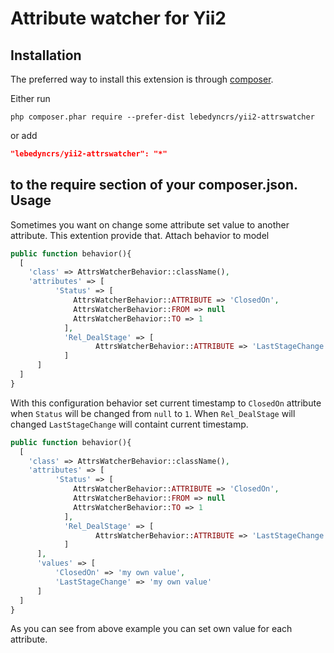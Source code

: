 Attribute watcher for Yii2
========================
Installation
------------

The preferred way to install this extension is through [composer](http://getcomposer.org/download/).

Either run

```
php composer.phar require --prefer-dist lebedyncrs/yii2-attrswatcher
```

or add

```json
"lebedyncrs/yii2-attrswatcher": "*"
```

to the require section of your composer.json.
Usage
------------
Sometimes you want on change some attribute set value to another attribute. This extention provide that.
Attach behavior to model
```php
public function behavior(){
  [
    'class' => AttrsWatcherBehavior::className(),
    'attributes' => [
          'Status' => [
              AttrsWatcherBehavior::ATTRIBUTE => 'ClosedOn',
              AttrsWatcherBehavior::FROM => null
              AttrsWatcherBehavior::TO => 1
            ],
            'Rel_DealStage' => [
                   AttrsWatcherBehavior::ATTRIBUTE => 'LastStageChange',
            ]
      ]
  ]
}
```
With this configuration behavior set current timestamp to ```ClosedOn``` attribute when ```Status``` will be changed from ```null``` to ```1```. When ```Rel_DealStage``` will changed ```LastStageChange``` will containt current timestamp.
```php
public function behavior(){
  [
    'class' => AttrsWatcherBehavior::className(),
    'attributes' => [
          'Status' => [
              AttrsWatcherBehavior::ATTRIBUTE => 'ClosedOn',
              AttrsWatcherBehavior::FROM => null
              AttrsWatcherBehavior::TO => 1
            ],
            'Rel_DealStage' => [
                   AttrsWatcherBehavior::ATTRIBUTE => 'LastStageChange',
            ]
      ],
      'values' => [
          'ClosedOn' => 'my own value',
          'LastStageChange' => 'my own value'
      ]
  ]
}
```
As you can see from above example you can set own value for each attribute.
